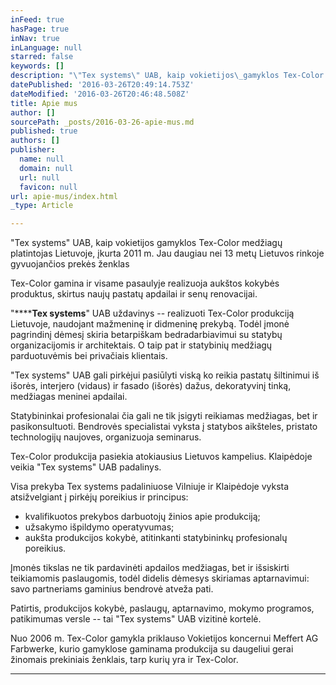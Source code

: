 ```yaml
---
inFeed: true
hasPage: true
inNav: true
inLanguage: null
starred: false
keywords: []
description: "\"Tex systems\" UAB, kaip vokietijos\_gamyklos Tex-Color medžiagų platintojas\_Lietuvoje, įkurta\_2011 m. Jau daugiau nei 13 metų Lietuvos rinkoje gyvuojančios\_prekės ženklas\_"
datePublished: '2016-03-26T20:49:14.753Z'
dateModified: '2016-03-26T20:46:48.508Z'
title: Apie mus
author: []
sourcePath: _posts/2016-03-26-apie-mus.md
published: true
authors: []
publisher:
  name: null
  domain: null
  url: null
  favicon: null
url: apie-mus/index.html
_type: Article

---
```

"Tex systems" UAB, kaip vokietijos gamyklos Tex-Color medžiagų platintojas Lietuvoje, įkurta 2011 m. Jau daugiau nei 13 metų Lietuvos rinkoje gyvuojančios prekės ženklas 

Tex-Color gamina ir visame pasaulyje realizuoja aukštos kokybės produktus, skirtus naujų pastatų apdailai ir senų renovacijai.

"******Tex systems**" UAB uždavinys -- realizuoti Tex-Color produkciją Lietuvoje, naudojant mažmeninę ir didmeninę prekybą. Todėl įmonė pagrindinį dėmesį skiria betarpiškam bedradarbiavimui su statybų organizacijomis ir architektais. O taip pat ir statybinių medžiagų parduotuvėmis bei privačiais klientais.

"Tex systems" UAB gali pirkėjui pasiūlyti viską ko reikia pastatų šiltinimui iš išorės, interjero (vidaus) ir fasado (išorės) dažus, dekoratyvinį tinką, medžiagas meninei apdailai.

Statybininkai profesionalai čia gali ne tik įsigyti reikiamas medžiagas, bet ir pasikonsultuoti. Bendrovės specialistai vyksta į statybos aikšteles, pristato technologijų naujoves, organizuoja seminarus.

Tex-Color produkcija pasiekia atokiausius Lietuvos kampelius. Klaipėdoje veikia "Tex systems" UAB padalinys.

Visa prekyba Tex systems padaliniuose Vilniuje ir Klaipėdoje vyksta atsižvelgiant į pirkėjų poreikius ir principus:

* kvalifikuotos prekybos darbuotojų žinios apie produkciją;
* užsakymo išpildymo operatyvumas;
* aukšta produkcijos kokybė, atitinkanti statybininkų profesionalų poreikius.

Įmonės tikslas ne tik pardavinėti apdailos medžiagas, bet ir išsiskirti teikiamomis paslaugomis, todėl didelis dėmesys skiriamas aptarnavimui: savo partneriams gaminius bendrovė atveža pati.

Patirtis, produkcijos kokybė, paslaugų, aptarnavimo, mokymo programos, patikimumas versle -- tai "Tex systems" UAB vizitinė kortelė. 

Nuo 2006 m. Tex-Color gamykla priklauso Vokietijos koncernui Meffert AG Farbwerke, kurio gamyklose gaminama produkcija su daugeliui gerai žinomais prekiniais ženklais, tarp kurių yra ir Tex-Color.

****